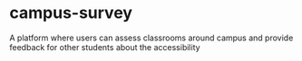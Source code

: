 # campus-survey
A platform where users can assess classrooms around campus and provide feedback for other students about the accessibility
